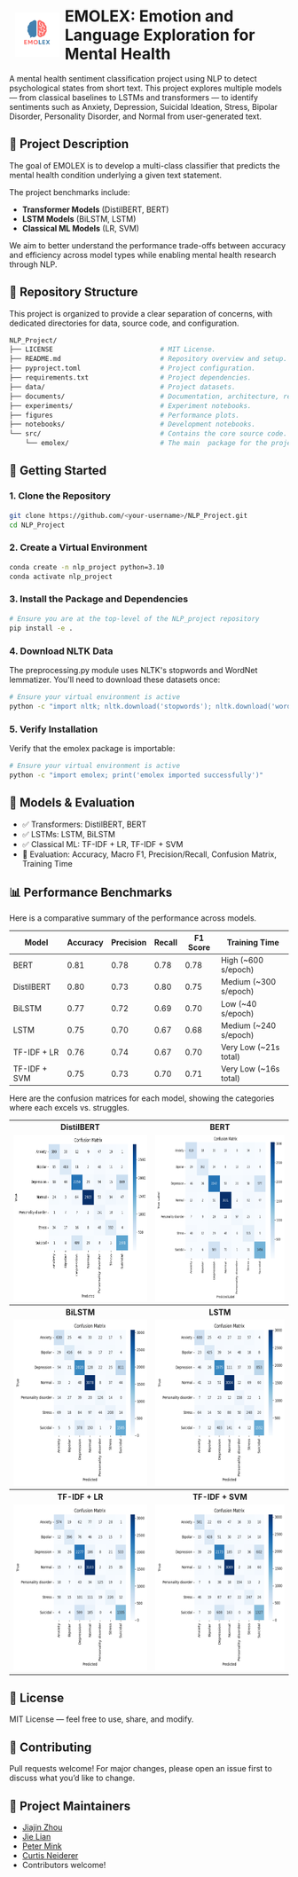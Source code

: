 # <img src="./emolex_logo.png" align="left" alt="Sample Image" class="image-left" width="80px" height="80px" style="padding: 10px"/> EMOLEX: Emotion and Language Exploration for Mental Health<br>


A mental health sentiment classification project using NLP to detect psychological states from short text. This project explores multiple models — from classical baselines to LSTMs and transformers — to identify sentiments such as Anxiety, Depression, Suicidal Ideation, Stress, Bipolar Disorder, Personality Disorder, and Normal from user-generated text.

## 📌 Project Description

The goal of EMOLEX is to develop a multi-class classifier that predicts the mental health condition underlying a given text statement. 

The project benchmarks include:

- **Transformer Models** (DistilBERT, BERT)
- **LSTM Models** (BiLSTM, LSTM)
- **Classical ML Models** (LR, SVM)

We aim to better understand the performance trade-offs between accuracy and efficiency across model types while enabling mental health research through NLP.

## 📁 Repository Structure

This project is organized to provide a clear separation of concerns, with dedicated directories for data, source code, and configuration.

```bash
NLP_Project/
├── LICENSE                           # MIT License.
├── README.md                         # Repository overview and setup.
├── pyproject.toml                    # Project configuration.
├── requirements.txt                  # Project dependencies.
├── data/                             # Project datasets.
├── documents/                        # Documentation, architecture, research notes.
├── experiments/                      # Experiment notebooks.
├── figures                           # Performance plots.
├── notebooks/                        # Development notebooks.
└── src/                              # Contains the core source code.
    └── emolex/                       # The main  package for the project.
```

## 🚀 Getting Started

### 1. Clone the Repository
```bash
git clone https://github.com/<your-username>/NLP_Project.git
cd NLP_Project
```

### 2. Create a Virtual Environment
```bash
conda create -n nlp_project python=3.10
conda activate nlp_project
```

### 3. Install the Package and Dependencies
```bash
# Ensure you are at the top-level of the NLP_project repository
pip install -e .
```

### 4. Download NLTK Data
The preprocessing.py module uses NLTK's stopwords and WordNet lemmatizer. You'll need to download these datasets once:
```bash
# Ensure your virtual environment is active
python -c "import nltk; nltk.download('stopwords'); nltk.download('wordnet'); nltk.download('omw-1.4')"
```

### 5. Verify Installation
Verify that the emolex package is importable:
```bash
# Ensure your virtual environment is active
python -c "import emolex; print('emolex imported successfully')"
```

## 🧪 Models & Evaluation
- ✅ Transformers: DistilBERT, BERT
- ✅ LSTMs: LSTM, BiLSTM
- ✅ Classical ML: TF-IDF + LR, TF-IDF + SVM 
- 🔎 Evaluation: Accuracy, Macro F1, Precision/Recall, Confusion Matrix, Training Time

## 📊 Performance Benchmarks

Here is a comparative summary of the performance across models.

Model        | Accuracy | Precision | Recall | F1 Score | Training Time  
-------------|----------|-----------|--------|----------|---------------
BERT         |  0.81    | 0.78      | 0.78   | 0.78     | High (~600 s/epoch) 
DistilBERT   |  0.80    | 0.73      | 0.80   | 0.75     | Medium (~300 s/epoch) 
BiLSTM       |  0.77    | 0.72      | 0.69   | 0.70     | Low (~40 s/epoch) 
LSTM         |  0.75    | 0.70      | 0.67   | 0.68     | Medium (~240 s/epoch) 
TF-IDF + LR  |  0.76    | 0.74      | 0.67   | 0.70     | Very Low (~21s total) 
TF-IDF + SVM |  0.75    | 0.73      | 0.70   | 0.71     | Very Low (~16s total)  

Here are the confusion matrices for each model, showing the categories where each excels vs. struggles.

<table cellspacing="0px" cellpadding="0px">
    <tr>
        <th>DistilBERT</th>
        <th>BERT</th>
    </tr>
    <tr>
        <td><img src="./figures/distilbert_confusion_matrix.png" alt="DistilBERT Confusion Matrix" height="300px" width="300px"></td>
        <td><img src="./figures/bert_confusion_matrix.png" alt="BERT Confusion Matrix" height="300px" width="300px"></td>
    </tr>
    <tr>
        <th>BiLSTM</th>
        <th>LSTM</th>
    </tr>
    <tr>
        <td><img src="./figures/bilstm_confusion_matrix.png" alt="BiLSTM Confusion Matrix" height="300px" width="300px"></td>
        <td><img src="./figures/lstm_confusion_matrix.png" alt="LSTM Confusion Matrix" height="300px" width="300px"></td>
    </tr>
    <tr>
        <th>TF-IDF + LR</th>
        <th>TF-IDF + SVM</th>
    </tr>
    <tr>
        <td><img src="./figures/lr_confusion_matrix.png" alt="Classical LR Confusion Matrix" height="300px" width="300px"></td>
        <td><img src="./figures/svm_confusion_matrix.png" alt="Classical SVM Confusion Matrix" height="300px" width="300px"></td>
    </tr>
</table>

## 📄 License
MIT License — feel free to use, share, and modify.

## 🤝 Contributing
Pull requests welcome! For major changes, please open an issue first to discuss what you’d like to change.

## 🧠 Project Maintainers
- [Jiajin Zhou](mailto:zhou.j@northeastern.edu)
- [Jie Lian](mailto:lian.j@northeastern.edu)
- [Peter Mink](mailto:mink.p@northeastern.edu)
- [Curtis Neiderer](mailto:neiderer.c@northeastern.edu)
- Contributors welcome!
